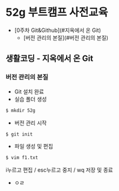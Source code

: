 # 52g 부트캠프 사전교육

- [0주차 Git&Github](#지옥에서 온 Git)
    * [버전 관리의 본질](#버전 관리의 본질)




## 생활코딩 - 지옥에서 온 Git

### 버전 관리의 본질

- Git 설치 완료
- 실습 폴더 생성
```bash
$ mkdir 52g
```
- 버전 관리 시작
```bash
$ git init
```
- 파일 생성 및 편집
```bash
$ vim f1.txt
```
i누르고 편집 / esc누르고 중지 / wq 저장 및 종료
- ㅇㄹ